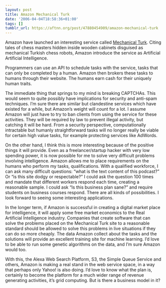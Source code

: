 ```yaml
---
layout: post
title: Amazon Mechanical Turk
date: '2006-04-04T18:58:36+01:00'
tags: []
tumblr_url: https://aftnn.org/post/47880454909/amazon-mechanical-turk
---
```

<p>Amazon have launched an interesting service called <a href="http://www.mturk.com/mturk/welcome">Mechanical Turk</a>. Citing tales of chess masters hidden inside wooden cabinets disguised as mechanical Turkish chess robots, Amazon introduce the service as Artificial Artificial Intelligence.</p>
<p>Programmers can use an API to schedule tasks with the service, tasks that can only be completed by a human. Amazon then brokers these tasks to humans through their website. The humans earn cash for their uniquely human traits.</p>
<p>The immediate thing that springs to my mind is breaking CAPTCHAs. This would seem to quite possibly have implications for security and anti-spam techniques. I&rsquo;m sure there are similar but clandestine services which have existed for a while, but Amazon&rsquo;s weight will count for a lot. I assume Amazon will just have to try to ban clients from using the service for these activities. They will be required by law to prevent illegal activity, but catching it will be hard. From a security perspective, computationally intractable but humanly straightforward tasks will no longer really be viable for certain high value tasks, for example protecting services like AdWords.</p>
<p>On the other hand, I think this is more interesting because of the positive things it will provide. Even as a freelancer/startup hacker with very low spending power, it is now possible for me to solve very difficult problems involving intelligence. Amazon allows me to place requirements on the humans who perform my tasks, qualifications. With a qualified workforce, I can ask many difficult questions: &ldquo;what is the text content of this podcast?&rdquo; Or &ldquo;is this site dodgy or respectable?&rdquo; I could ask the question 100 times and mandate that different workers respond each time, creating a reasonable sample. I could ask &ldquo;Is this business plan sane?&rdquo; and require students on business courses respond. There are all kinds of possibilities. I look forward to seeing some interesting applications.</p>
<p>In the longer term, if Amazon is successful in creating a digital market place for intelligence, it will apply some free market economics to the Real Artificial Intelligence industry. Companies that create software that can solve the problems placed on the Mechanical Turk site to a reasonable standard should be allowed to solve this problems in live situations if they can do so more cheaply. The data Amazon collect about the tasks and the solutions will provide an excellent training site for machine learning. I&rsquo;d love to be able to run some genetic algorithms on the data, and I&rsquo;m sure Amazon would too.</p>
<p>With this, the Alexa Web Search Platform, S3, the Simple Queue Service and others, Amazon is making a real stand in the web service space, in a way that perhaps only Yahoo! is also doing. I&rsquo;d love to know what the plan is, certainly to become the platform for a much wider range of revenue generating activities, it&rsquo;s grid computing. But is there a business model in it?</p>
